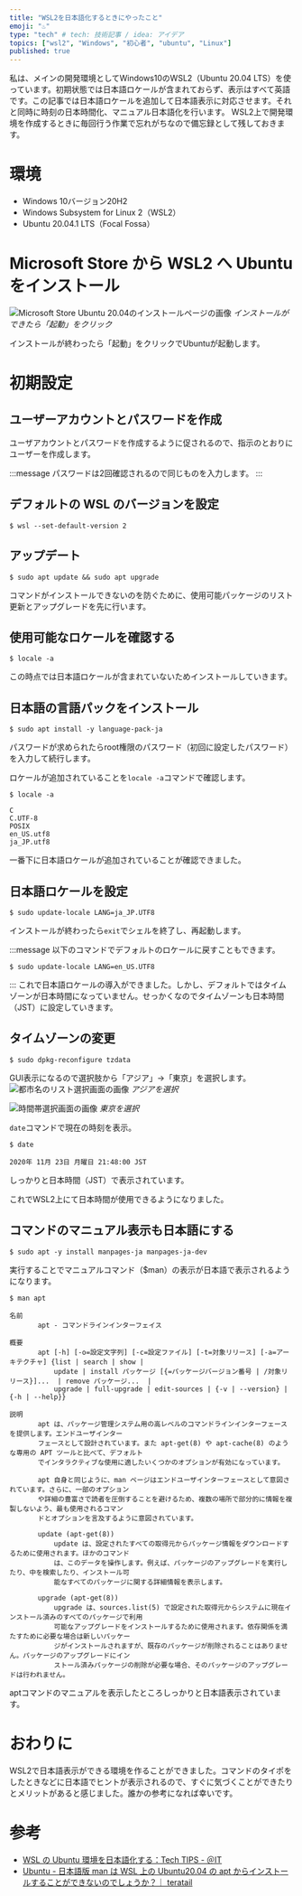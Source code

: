 ```yaml
---
title: "WSL2を日本語化するときにやったこと"
emoji: "♨"
type: "tech" # tech: 技術記事 / idea: アイデア
topics: ["wsl2", "Windows", "初心者", "ubuntu", "Linux"]
published: true
---
```


私は、メインの開発環境としてWindows10のWSL2（Ubuntu 20.04 LTS）を使っています。初期状態では日本語ロケールが含まれておらず、表示はすべて英語です。この記事では日本語ロケールを追加して日本語表示に対応させます。それと同時に時刻の日本時間化、マニュアル日本語化を行います。 WSL2上で開発環境を作成するときに毎回行う作業で忘れがちなので備忘録として残しておきます。

# 環境

- Windows 10バージョン20H2
- Windows Subsystem for Linux 2（WSL2）
- Ubuntu 20.04.1 LTS（Focal Fossa）

# Microsoft Store から WSL2 へ Ubuntu をインストール

![Microsoft Store Ubuntu 20.04のインストールページの画像](https://storage.googleapis.com/zenn-user-upload/m9gsq8lu1u49qs989num6iyl7r8e)
*インストールができたら「起動」をクリック*

インストールが終わったら「起動」をクリックでUbuntuが起動します。

# 初期設定

## ユーザーアカウントとパスワードを作成

ユーザアカウントとパスワードを作成するように促されるので、指示のとおりにユーザーを作成します。

:::message
パスワードは2回確認されるので同じものを入力します。
:::

## デフォルトの WSL のバージョンを設定

```shell
$ wsl --set-default-version 2
```

## アップデート

```shell
$ sudo apt update && sudo apt upgrade
```

コマンドがインストールできないのを防ぐために、使用可能パッケージのリスト更新とアップグレードを先に行います。

## 使用可能なロケールを確認する

```shell
$ locale -a
```

この時点では日本語ロケールが含まれていないためインストールしていきます。

## 日本語の言語パックをインストール

```shell
$ sudo apt install -y language-pack-ja
```

パスワードが求められたらroot権限のパスワード（初回に設定したパスワード）を入力して続行します。

ロケールが追加されていることを`locale -a`コマンドで確認します。

```shell
$ locale -a

C
C.UTF-8
POSIX
en_US.utf8
ja_JP.utf8
```

一番下に日本語ロケールが追加されていることが確認できました。

## 日本語ロケールを設定

```shell
$ sudo update-locale LANG=ja_JP.UTF8
```

インストールが終わったら`exit`でシェルを終了し、再起動します。

:::message
以下のコマンドでデフォルトのロケールに戻すこともできます。

```shell
$ sudo update-locale LANG=en_US.UTF8
```
:::
これで日本語ロケールの導入ができました。しかし、デフォルトではタイムゾーンが日本時間になっていません。せっかくなのでタイムゾーンも日本時間（JST）に設定していきます。

## タイムゾーンの変更

```shell
$ sudo dpkg-reconfigure tzdata
```

GUI表示になるので選択肢から「アジア」→「東京」を選択します。
![都市名のリスト選択画面の画像](https://storage.googleapis.com/zenn-user-upload/hms81758oplrwgqztsc3d5lt2oql)
*アジアを選択*

![時間帯選択画面の画像](https://storage.googleapis.com/zenn-user-upload/wlmalkrups5z43uhweg3wnykiwkv)
*東京を選択*

`date`コマンドで現在の時刻を表示。

```shell
$ date

2020年 11月 23日 月曜日 21:48:00 JST
```

しっかりと日本時間（JST）で表示されています。

これでWSL2上にて日本時間が使用できるようになりました。

## コマンドのマニュアル表示も日本語にする

```shell
$ sudo apt -y install manpages-ja manpages-ja-dev
```

実行することでマニュアルコマンド（$man）の表示が日本語で表示されるようになります。

```shell
$ man apt

名前
       apt - コマンドラインインターフェイス

概要
       apt [-h] [-o=設定文字列] [-c=設定ファイル] [-t=対象リリース] [-a=アーキテクチャ] {list | search | show |
           update | install パッケージ [{=パッケージバージョン番号 | /対象リリース}]...  | remove パッケージ...  |
           upgrade | full-upgrade | edit-sources | {-v | --version} | {-h | --help}}

説明
       apt は、パッケージ管理システム用の高レベルのコマンドラインインターフェースを提供します。エンドユーザインター
       フェースとして設計されています。また apt-get(8) や apt-cache(8) のような専用の APT ツールと比べて、デフォルト
       でインタラクティブな使用に適したいくつかのオプションが有効になっています。

       apt 自身と同じように、man ページはエンドユーザインターフェースとして意図されています。さらに、一部のオプション
       や詳細の豊富さで読者を圧倒することを避けるため、複数の場所で部分的に情報を複製しないよう、最も使用されるコマン
       ドとオプションを言及するように意図されています。

       update (apt-get(8))
           update は、設定されたすべての取得元からパッケージ情報をダウンロードするために使用されます。ほかのコマンド
           は、このデータを操作します。例えば、パッケージのアップグレードを実行したり、中を検索したり、インストール可
           能なすべてのパッケージに関する詳細情報を表示します。

       upgrade (apt-get(8))
           upgrade は、sources.list(5) で設定された取得元からシステムに現在インストール済みのすべてのパッケージで利用
           可能なアップグレードをインストールするために使用されます。依存関係を満たすために必要な場合は新しいパッケー
           ジがインストールされますが、既存のパッケージが削除されることはありません。パッケージのアップグレードにイン
           ストール済みパッケージの削除が必要な場合、そのパッケージのアップグレードは行われません。
```

aptコマンドのマニュアルを表示したところしっかりと日本語表示されています。

# おわりに

WSL2で日本語表示ができる環境を作ることができました。コマンドのタイポをしたときなどに日本語でヒントが表示されるので、すぐに気づくことができたりとメリットがあると感じました。誰かの参考になれば幸いです。

# 参考

- [WSL の Ubuntu 環境を日本語化する：Tech TIPS - ＠IT](https://www.atmarkit.co.jp/ait/articles/1806/28/news043.html)
- [Ubuntu - 日本語版 man は WSL 上の Ubuntu20.04 の apt からインストールすることができないのでしょうか？｜ teratail](https://teratail.com/questions/262291)